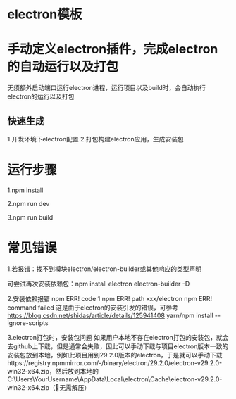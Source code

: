 # electron模板

# 手动定义electron插件，完成electron的自动运行以及打包
 无须额外启动端口运行electron进程，运行项目以及build时，会自动执行electron的运行以及打包
## 快速生成
1.开发环境下electron配置
2.打包构建electron应用，生成安装包

# 运行步骤
1.npm install

2.npm run dev 

3.npm run build

# 常见错误
1.若报错：找不到模块electron/electron-builder或其他响应的类型声明

可尝试再次安装依赖包：npm install electron electron-builder -D

2.安装依赖报错
npm ERR! code 1
npm ERR! path xxx/electron
npm ERR! command failed
这是由于electron的安装引发的错误，可参考
https://blog.csdn.net/shidas/article/details/125941408
 yarn/npm   install --ignore-scripts

3.electron打包时，安装包问题
如果用户本地不存在electron打包的安装包，就会去github上下载，但是通常会失败，因此可以手动下载与项目electron版本一致的安装包放到本地，例如此项目用到29.2.0版本的electron，于是就可以手动下载https://registry.npmmirror.com/-/binary/electron/29.2.0/electron-v29.2.0-win32-x64.zip，然后放到本地的C:\Users\YourUsername\AppData\Local\electron\Cache\electron-v29.2.0-win32-x64.zip（🔴无需解压）
